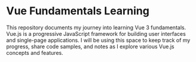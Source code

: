 # Vue Fundamentals Learning

This repository documents my journey into learning Vue 3 fundamentals.
Vue.js is a progressive JavaScript framework for building user interfaces and single-page applications.
I will be using this space to keep track of my progress, share code samples, and notes as I explore various Vue.js concepts and features.

